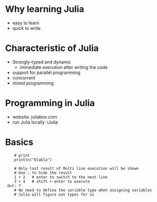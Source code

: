# Why learning Julia

- easy to learn
- quick to write

# Characteristic of Julia

- Strongly-typed and dynamic
  - immediate execution after writing the code
- support for parallel programming
- concurrent 
- mixed programming

# Programming in Julia
- website: juliabox.com
- run Julia locally: iJulia


# Basics



```
    # print
    println("blabla")  
    
    # Only last result of Multi line execution will be shown
    # Use ; to hide the result
    1 + 2   # enter to switch to the next line
    3 + 4   # shift + enter to execute
 Out: 7
    # No need to define the variable type when assigning variables
    # Julia will figure out types for us
```
  
  
